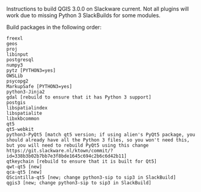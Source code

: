 Instructions to build QGIS 3.0.0 on Slackware current. Not all plugins will work
due to missing Python 3 SlackBuilds for some modules.

Build packages in the following order:
```
freexl
geos
proj
libinput
postgresql
numpy3
pytz [PYTHON3=yes]
OWSLib
psycopg2
MarkupSafe [PYTHON3=yes]
python3-Jinja2
gdal [rebuild to ensure that it has Python 3 support]
postgis
libspatialindex
libspatialite
libxkbcommon
qt5
qt5-webkit
python3-PyQt5 [match qt5 version; if using alien's PyQt5 package, you should already have all the Python 3 files, so you won't need this, but you will need to rebuild PyQt5 using this change https://git.slackware.nl/ktown/commit/?id=338b3b02b7bb7e3f8bde1645c694c2b6c6d42b11]
qtkeychain [rebuild to ensure that it is built for Qt5]
qwt-qt5 [new]
qca-qt5 [new]
QScintilla-qt5 [new; change python3-sip to sip3 in SlackBuild]
qgis3 [new; change python3-sip to sip3 in SlackBuild]
```
